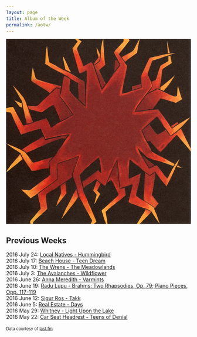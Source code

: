 ```yaml
---
layout: page
title: Album of the Week
permalink: /aotw/
---
```


<a href="https://open.spotify.com/album/3q4JL92gEyjHojgSrkYwWR" target="_blank">
  <img src="/images/aotw/sunny-day-real-estate-how-it-feels.jpg">
</a>

## Previous Weeks
2016 July 24: <a href="https://open.spotify.com/album/1Zmq4tEgCSyTkud2ahysrq" target="_blank">
  Local Natives - Hummingbird
</a><br>
2016 July 17: <a href="https://open.spotify.com/album/5eQiIOG8XyHdfhUUhmm4hD" target="_blank">Beach House - Teen Dream</a><br>
2016 July 10: <a href="https://open.spotify.com/album/4Olz2cm8ncBqhnRcDwqVFK" target="_blank">The Wrens - The Meadowlands</a><br>
2016 July 3: <a href="https://open.spotify.com/album/6xaalWgqmC00dKgrFLlcmk" target="_blank">The Avalanches - Wildflower</a><br>
2016 June 26: <a href="https://open.spotify.com/album/1qVKTHX3HLFIi9PkTldCus" target="_blank">Anna Meredith - Varmints</a><br>
2016 June 19: <a href="https://open.spotify.com/album/1wBZ83eTAvXZGMK0V2u9lD" target="_blank">Radu Lupu - Brahms: Two Rhapsodies, Op. 79; Piano Pieces, Opp. 117-119</a><br>
2016 June 12: <a href="https://open.spotify.com/album/6meXSKHVhOQVPzo4ZEtZWw" target="_blank">Sigur Ros - Takk</a><br>
2016 June 5: <a href="https://open.spotify.com/album/6sGTJLYY7vIeJNRzRUEOMY" target="_blank">Real Estate - Days</a><br>
2016 May 29: <a href="https://open.spotify.com/album/5yMCA6HdFAeL1aqUjxO3MO" target="_blank">Whitney - Light Upon the Lake</a><br>
2016 May 22: <a href="https://open.spotify.com/album/26DseQO366JfXwIP7dIgQj" target="_blank">Car Seat Headrest - Teens of Denial</a>

<span style="font-size: 80%">Data courtesy of <a href="http://www.last.fm/user/jacobwimmer">last.fm</a></span>
